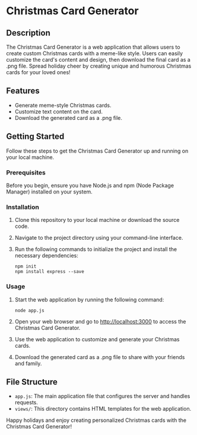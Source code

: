 # Christmas Card Generator

## Description
The Christmas Card Generator is a web application that allows users to create custom Christmas cards with a meme-like style. Users can easily customize the card's content and design, then download the final card as a .png file. Spread holiday cheer by creating unique and humorous Christmas cards for your loved ones!

## Features
- Generate meme-style Christmas cards.
- Customize text content on the card.
- Download the generated card as a .png file.

## Getting Started
Follow these steps to get the Christmas Card Generator up and running on your local machine.

### Prerequisites
Before you begin, ensure you have Node.js and npm (Node Package Manager) installed on your system.

### Installation
1. Clone this repository to your local machine or download the source code.

2. Navigate to the project directory using your command-line interface.

3. Run the following commands to initialize the project and install the necessary dependencies:

   ```
   npm init
   npm install express --save
   ```

### Usage
1. Start the web application by running the following command:

   ```
   node app.js
   ```

2. Open your web browser and go to [http://localhost:3000](http://localhost:3000) to access the Christmas Card Generator.

3. Use the web application to customize and generate your Christmas cards.

4. Download the generated card as a .png file to share with your friends and family.

## File Structure
- `app.js`: The main application file that configures the server and handles requests.
- `views/`: This directory contains HTML templates for the web application.



Happy holidays and enjoy creating personalized Christmas cards with the Christmas Card Generator!
